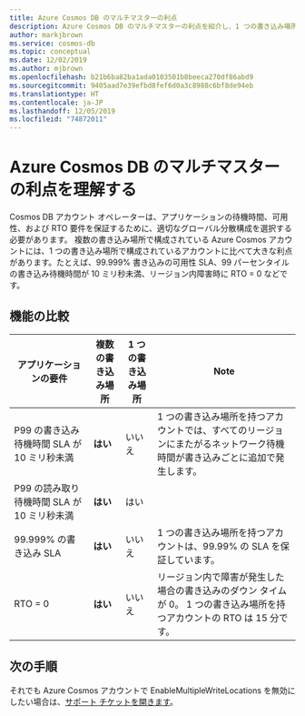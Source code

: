 ```yaml
---
title: Azure Cosmos DB のマルチマスターの利点
description: Azure Cosmos DB のマルチマスターの利点を紹介し、1 つの書き込み場所と複数の書き込み場所における待ち時間と SLA 要件を比較します。
author: markjbrown
ms.service: cosmos-db
ms.topic: conceptual
ms.date: 12/02/2019
ms.author: mjbrown
ms.openlocfilehash: b21b6ba82ba1ada0103501b8beeca270df86abd9
ms.sourcegitcommit: 9405aad7e39efbd8fef6d0a3c8988c6bf8de94eb
ms.translationtype: HT
ms.contentlocale: ja-JP
ms.lasthandoff: 12/05/2019
ms.locfileid: "74872011"
---
```

# <a name="understand-multi-master-benefits-in-azure-cosmos-db"></a>Azure Cosmos DB のマルチマスターの利点を理解する

Cosmos DB アカウント オペレーターは、アプリケーションの待機時間、可用性、および RTO 要件を保証するために、適切なグローバル分散構成を選択する必要があります。 複数の書き込み場所で構成されている Azure Cosmos アカウントには、1 つの書き込み場所で構成されているアカウントに比べて大きな利点があります。たとえば、99.999% 書き込みの可用性 SLA、99 パーセンタイルの書き込み待機時間が 10 ミリ秒未満、リージョン内障害時に RTO = 0 などです。

## <a name="comparison-of-features"></a>機能の比較

|アプリケーションの要件|複数の書き込み場所|1 つの書き込み場所|Note|
|---|---|---|---|
|P99 の書き込み待機時間 SLA が 10 ミリ秒未満|**はい**|いいえ|1 つの書き込み場所を持つアカウントでは、すべてのリージョンにまたがるネットワーク待機時間が書き込みごとに追加で発生します。|
|P99 の読み取り待機時間 SLA が 10 ミリ秒未満|**はい**|はい| |
|99.999% の書き込み SLA|**はい**|いいえ|1 つの書き込み場所を持つアカウントは、99.99% の SLA を保証しています。|
|RTO = 0|**はい**|いいえ|リージョン内で障害が発生した場合の書き込みのダウン タイムが 0。 1 つの書き込み場所を持つアカウントの RTO は 15 分です。|

## <a name="next-steps"></a>次の手順

それでも Azure Cosmos アカウントで EnableMultipleWriteLocations を無効にしたい場合は、[サポート チケットを開きます](https://azure.microsoft.com/support/create-ticket/)。
